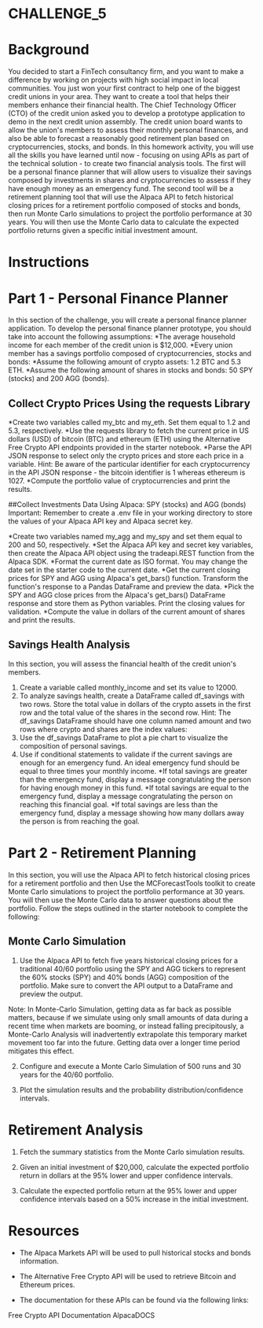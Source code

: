 # CHALLENGE_5
# Background
You decided to start a FinTech consultancy firm, and you want to make a difference by working on projects with high social impact in local communities. You just won your first contract to help one of the biggest credit unions in your area. They want to create a tool that helps their members enhance their financial health. The Chief Technology Officer (CTO) of the credit union asked you to develop a prototype application to demo in the next credit union assembly.
The credit union board wants to allow the union's members to assess their monthly personal finances, and also be able to forecast a reasonably good retirement plan based on cryptocurrencies, stocks, and bonds.
In this homework activity, you will use all the skills you have learned until now - focusing on using APIs as part of the technical solution - to create two financial analysis tools.
The first will be a personal finance planner that will allow users to visualize their savings composed by investments in shares and cryptocurrencies to assess if they have enough money as an emergency fund.
The second tool will be a retirement planning tool that will use the Alpaca API to fetch historical closing prices for a retirement portfolio composed of stocks and bonds, then run Monte Carlo simulations to project the portfolio performance at 30 years. You will then use the Monte Carlo data to calculate the expected portfolio returns given a specific initial investment amount.

# Instructions

# Part 1 - Personal Finance Planner
In this section of the challenge, you will create a personal finance planner application. To develop the personal finance planner prototype, you should take into account the following assumptions:
*The average household income for each member of the credit union is $12,000.
*Every union member has a savings portfolio composed of cryptocurrencies, stocks and bonds:
*Assume the following amount of crypto assets: 1.2 BTC and 5.3 ETH.
*Assume the following amount of shares in stocks and bonds: 50 SPY (stocks) and 200 AGG (bonds).

## Collect Crypto Prices Using the requests Library
*Create two variables called my_btc and my_eth. Set them equal to 1.2 and 5.3, respectively.
*Use the requests library to fetch the current price in US dollars (USD) of bitcoin (BTC) and ethereum (ETH) using the Alternative Free Crypto API endpoints provided in the starter notebook.
*Parse the API JSON response to select only the crypto prices and store each price in a variable.
Hint: Be aware of the particular identifier for each cryptocurrency in the API JSON response - the bitcoin identifier is 1 whereas ethereum is 1027.
*Compute the portfolio value of cryptocurrencies and print the results.

##Collect Investments Data Using Alpaca: SPY (stocks) and AGG (bonds)
Important: Remember to create a .env file in your working directory to store the values of your Alpaca API key and Alpaca secret key.

*Create two variables named my_agg and my_spy and set them equal to 200 and 50, respectively.
*Set the Alpaca API key and secret key variables, then create the Alpaca API object using the tradeapi.REST function from the Alpaca SDK.
*Format the current date as ISO format. You may change the date set in the starter code to the current date.
*Get the current closing prices for SPY and AGG using Alpaca's get_bars() function. Transform the function's response to a Pandas DataFrame and preview the data.
*Pick the SPY and AGG close prices from the Alpaca's get_bars() DataFrame response and store them as Python variables. Print the closing values for validation.
*Compute the value in dollars of the current amount of shares and print the results.

## Savings Health Analysis
In this section, you will assess the financial health of the credit union's members.
1. Create a variable called monthly_income and set its value to 12000.
2. To analyze savings health, create a DataFrame called df_savings with two rows. Store the total value in dollars of the crypto assets in the first row and the total value of the shares in the second row.
Hint: The df_savings DataFrame should have one column named amount and two rows where crypto and shares are the index values:
3. Use the df_savings DataFrame to plot a pie chart to visualize the composition of personal savings.
4. Use if conditional statements to validate if the current savings are enough for an emergency fund. An ideal emergency fund should be equal to three times your monthly income.
*If total savings are greater than the emergency fund, display a message congratulating the person for having enough money in this fund.
*If total savings are equal to the emergency fund, display a message congratulating the person on reaching this financial goal.
*If total savings are less than the emergency fund, display a message showing how many dollars away the person is from reaching the goal.

# Part 2 - Retirement Planning
In this section, you will use the Alpaca API to fetch historical closing prices for a retirement portfolio and then Use the MCForecastTools toolkit to create Monte Carlo simulations to project the portfolio performance at 30 years. You will then use the Monte Carlo data to answer questions about the portfolio.
Follow the steps outlined in the starter notebook to complete the following:

## Monte Carlo Simulation
1. Use the Alpaca API to fetch five years historical closing prices for a traditional 40/60 portfolio using the SPY and AGG tickers to represent the 60% stocks (SPY) and 40% bonds (AGG) composition of the portfolio. Make sure to convert the API output to a DataFrame and preview the output.

Note: In Monte-Carlo Simulation, getting data as far back as possible matters, because if we simulate using only small amounts of data during a recent time when markets are booming, or instead falling precipitously, a Monte-Carlo Analysis will inadvertently extrapolate this temporary market movement too far into the future. Getting data over a longer time period mitigates this effect.

2. Configure and execute a Monte Carlo Simulation of 500 runs and 30 years for the 40/60 portfolio.

3. Plot the simulation results and the probability distribution/confidence intervals.

# Retirement Analysis
1. Fetch the summary statistics from the Monte Carlo simulation results.


2. Given an initial investment of $20,000, calculate the expected portfolio return in dollars at the 95% lower and upper confidence intervals.

3. Calculate the expected portfolio return at the 95% lower and upper confidence intervals based on a 50% increase in the initial investment.

# Resources 

* The Alpaca Markets API will be used to pull historical stocks and bonds information.
* The Alternative Free Crypto API will be used to retrieve Bitcoin and Ethereum prices.

* The documentation for these APIs can be found via the following links:

Free Crypto API Documentation
AlpacaDOCS


















